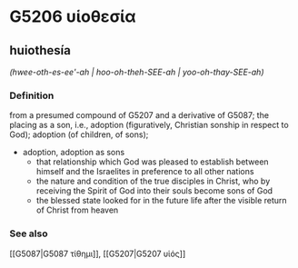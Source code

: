 # G5206 υἱοθεσία

## huiothesía

_(hwee-oth-es-ee'-ah | hoo-oh-theh-SEE-ah | yoo-oh-thay-SEE-ah)_

### Definition

from a presumed compound of G5207 and a derivative of G5087; the placing as a son, i.e., adoption (figuratively, Christian sonship in respect to God); adoption (of children, of sons); 

- adoption, adoption as sons
  - that relationship which God was pleased to establish between himself and the Israelites in preference to all other nations
  - the nature and condition of the true disciples in Christ, who by receiving the Spirit of God into their souls become sons of God
  - the blessed state looked for in the future life after the visible return of Christ from heaven

### See also

[[G5087|G5087 τίθημι]], [[G5207|G5207 υἱός]]
